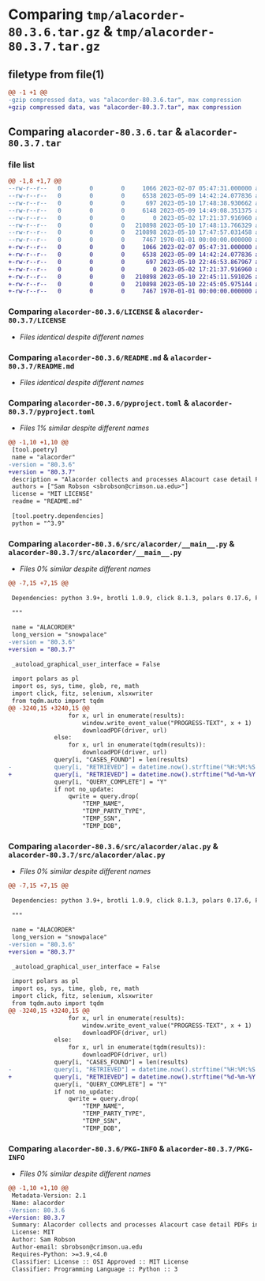 # Comparing `tmp/alacorder-80.3.6.tar.gz` & `tmp/alacorder-80.3.7.tar.gz`

## filetype from file(1)

```diff
@@ -1 +1 @@
-gzip compressed data, was "alacorder-80.3.6.tar", max compression
+gzip compressed data, was "alacorder-80.3.7.tar", max compression
```

## Comparing `alacorder-80.3.6.tar` & `alacorder-80.3.7.tar`

### file list

```diff
@@ -1,8 +1,7 @@
--rw-r--r--   0        0        0     1066 2023-02-07 05:47:31.000000 alacorder-80.3.6/LICENSE
--rw-r--r--   0        0        0     6538 2023-05-09 14:42:24.077836 alacorder-80.3.6/README.md
--rw-r--r--   0        0        0      697 2023-05-10 17:48:38.930662 alacorder-80.3.6/pyproject.toml
--rw-r--r--   0        0        0     6148 2023-05-09 14:49:08.351375 alacorder-80.3.6/src/alacorder/.DS_Store
--rw-r--r--   0        0        0        0 2023-05-02 17:21:37.916960 alacorder-80.3.6/src/alacorder/__init__.py
--rw-r--r--   0        0        0   210898 2023-05-10 17:48:13.766329 alacorder-80.3.6/src/alacorder/__main__.py
--rw-r--r--   0        0        0   210898 2023-05-10 17:47:57.031458 alacorder-80.3.6/src/alacorder/alac.py
--rw-r--r--   0        0        0     7467 1970-01-01 00:00:00.000000 alacorder-80.3.6/PKG-INFO
+-rw-r--r--   0        0        0     1066 2023-02-07 05:47:31.000000 alacorder-80.3.7/LICENSE
+-rw-r--r--   0        0        0     6538 2023-05-09 14:42:24.077836 alacorder-80.3.7/README.md
+-rw-r--r--   0        0        0      697 2023-05-10 22:46:53.867967 alacorder-80.3.7/pyproject.toml
+-rw-r--r--   0        0        0        0 2023-05-02 17:21:37.916960 alacorder-80.3.7/src/alacorder/__init__.py
+-rw-r--r--   0        0        0   210898 2023-05-10 22:45:11.591026 alacorder-80.3.7/src/alacorder/__main__.py
+-rw-r--r--   0        0        0   210898 2023-05-10 22:45:05.975144 alacorder-80.3.7/src/alacorder/alac.py
+-rw-r--r--   0        0        0     7467 1970-01-01 00:00:00.000000 alacorder-80.3.7/PKG-INFO
```

### Comparing `alacorder-80.3.6/LICENSE` & `alacorder-80.3.7/LICENSE`

 * *Files identical despite different names*

### Comparing `alacorder-80.3.6/README.md` & `alacorder-80.3.7/README.md`

 * *Files identical despite different names*

### Comparing `alacorder-80.3.6/pyproject.toml` & `alacorder-80.3.7/pyproject.toml`

 * *Files 1% similar despite different names*

```diff
@@ -1,10 +1,10 @@
 [tool.poetry]
 name = "alacorder"
-version = "80.3.6"
+version = "80.3.7"
 description = "Alacorder collects and processes Alacourt case detail PDFs into data tables suitable for research purposes."
 authors = ["Sam Robson <sbrobson@crimson.ua.edu>"]
 license = "MIT LICENSE"
 readme = "README.md"
 
 [tool.poetry.dependencies]
 python = "^3.9"
```

### Comparing `alacorder-80.3.6/src/alacorder/__main__.py` & `alacorder-80.3.7/src/alacorder/__main__.py`

 * *Files 0% similar despite different names*

```diff
@@ -7,15 +7,15 @@
 
 Dependencies: python 3.9+, brotli 1.0.9, click 8.1.3, polars 0.17.6, PyMuPDF 1.21.1, PySimpleGUI 4.60.4, selenium 4.8.3, tqdm 4.65.0, xlsx2csv 0.8.1, XlsxWriter 3.0.9
 
 """
 
 name = "ALACORDER"
 long_version = "snowpalace"
-version = "80.3.6"
+version = "80.3.7"
 
 _autoload_graphical_user_interface = False
 
 import polars as pl
 import os, sys, time, glob, re, math
 import click, fitz, selenium, xlsxwriter
 from tqdm.auto import tqdm
@@ -3240,15 +3240,15 @@
                 for x, url in enumerate(results):
                     window.write_event_value("PROGRESS-TEXT", x + 1)
                     downloadPDF(driver, url)
             else:
                 for x, url in enumerate(tqdm(results)):
                     downloadPDF(driver, url)
             query[i, "CASES_FOUND"] = len(results)
-            query[i, "RETRIEVED"] = datetime.now().strftime("%H:%M:%S %d-%m-%Y")
+            query[i, "RETRIEVED"] = datetime.now().strftime("%d-%m-%Y %H:%M:%S")
             query[i, "QUERY_COMPLETE"] = "Y"
             if not no_update:
                 qwrite = query.drop(
                     "TEMP_NAME",
                     "TEMP_PARTY_TYPE",
                     "TEMP_SSN",
                     "TEMP_DOB",
```

### Comparing `alacorder-80.3.6/src/alacorder/alac.py` & `alacorder-80.3.7/src/alacorder/alac.py`

 * *Files 0% similar despite different names*

```diff
@@ -7,15 +7,15 @@
 
 Dependencies: python 3.9+, brotli 1.0.9, click 8.1.3, polars 0.17.6, PyMuPDF 1.21.1, PySimpleGUI 4.60.4, selenium 4.8.3, tqdm 4.65.0, xlsx2csv 0.8.1, XlsxWriter 3.0.9
 
 """
 
 name = "ALACORDER"
 long_version = "snowpalace"
-version = "80.3.6"
+version = "80.3.7"
 
 _autoload_graphical_user_interface = False
 
 import polars as pl
 import os, sys, time, glob, re, math
 import click, fitz, selenium, xlsxwriter
 from tqdm.auto import tqdm
@@ -3240,15 +3240,15 @@
                 for x, url in enumerate(results):
                     window.write_event_value("PROGRESS-TEXT", x + 1)
                     downloadPDF(driver, url)
             else:
                 for x, url in enumerate(tqdm(results)):
                     downloadPDF(driver, url)
             query[i, "CASES_FOUND"] = len(results)
-            query[i, "RETRIEVED"] = datetime.now().strftime("%H:%M:%S %d-%m-%Y")
+            query[i, "RETRIEVED"] = datetime.now().strftime("%d-%m-%Y %H:%M:%S")
             query[i, "QUERY_COMPLETE"] = "Y"
             if not no_update:
                 qwrite = query.drop(
                     "TEMP_NAME",
                     "TEMP_PARTY_TYPE",
                     "TEMP_SSN",
                     "TEMP_DOB",
```

### Comparing `alacorder-80.3.6/PKG-INFO` & `alacorder-80.3.7/PKG-INFO`

 * *Files 0% similar despite different names*

```diff
@@ -1,10 +1,10 @@
 Metadata-Version: 2.1
 Name: alacorder
-Version: 80.3.6
+Version: 80.3.7
 Summary: Alacorder collects and processes Alacourt case detail PDFs into data tables suitable for research purposes.
 License: MIT
 Author: Sam Robson
 Author-email: sbrobson@crimson.ua.edu
 Requires-Python: >=3.9,<4.0
 Classifier: License :: OSI Approved :: MIT License
 Classifier: Programming Language :: Python :: 3
```

